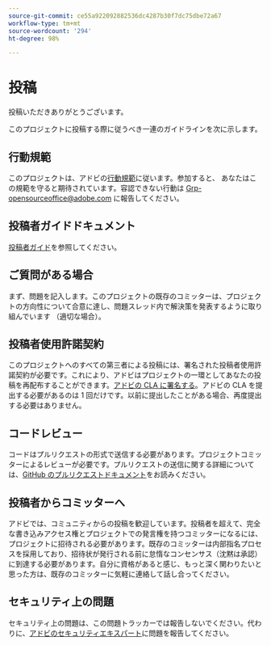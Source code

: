 ```yaml
---
source-git-commit: ce55a922092882536dc4287b30f7dc75dbe72a67
workflow-type: tm+mt
source-wordcount: '294'
ht-degree: 98%

---
```

# 投稿

投稿いただきありがとうございます。

このプロジェクトに投稿する際に従うべき一連のガイドラインを次に示します。

## 行動規範

このプロジェクトは、アドビの[行動規範](code-of-conduct.md)に従います。参加すると、
あなたはこの規範を守ると期待されています。容認できない行動は [Grp-opensourceoffice@adobe.com](mailto:Grp-opensourceoffice@adobe.com) に報告してください。

## 投稿者ガイドドキュメント

[投稿者ガイド](https://experienceleague.adobe.com/docs/contributor/contributor-guide/introduction.html?ja-jp)を参照してください。

## ご質問がある場合

まず、問題を記入します。このプロジェクトの既存のコミッターは、プロジェクトの方向性について合意に達し、問題スレッド内で解決策を発表するように取り組んでいます
（適切な場合）。

## 投稿者使用許諾契約

このプロジェクトへのすべての第三者による投稿には、署名された投稿者使用許諾契約が必要です。これにより、アドビはプロジェクトの一環としてあなたの投稿を再配布することができます。[アドビの CLA に署名する](http://opensource.adobe.com/cla.html)。アドビの CLA を提出する必要があるのは 1 回だけです。以前に提出したことがある場合、再度提出する必要はありません。

## コードレビュー

コードはプルリクエストの形式で送信する必要があります。プロジェクトコミッターによるレビューが必要です。プルリクエストの送信に関する詳細については、[GitHub のプルリクエストドキュメント](https://help.github.com/articles/about-pull-requests/)をお読みください。


<!--
Lastly, please follow the [pull request template](PULL_REQUEST_TEMPLATE.md) when
submitting a pull request!
-->

## 投稿者からコミッターへ

アドビでは、コミュニティからの投稿を歓迎しています。投稿者を超えて、完全な書き込みアクセス権とプロジェクトでの発言権を持つコミッターになるには、プロジェクトに招待される必要があります。既存のコミッターは内部指名プロセスを採用しており、招待状が発行される前に怠惰なコンセンサス（沈黙は承認）に到達する必要があります。自分に資格があると感じ、もっと深く関わりたいと思った方は、既存のコミッターに気軽に連絡して話し合ってください。

## セキュリティ上の問題

セキュリティ上の問題は、この問題トラッカーでは報告しないでください。代わりに、[アドビのセキュリティエキスパート](https://helpx.adobe.com/security/alertus.html)に問題を報告してください。
